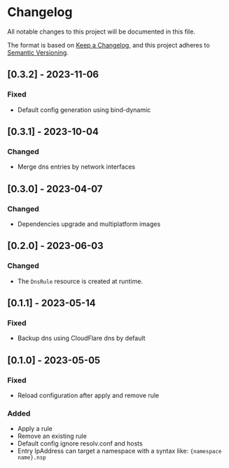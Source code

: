 # Changelog

All notable changes to this project will be documented in this file.

The format is based on [Keep a Changelog](https://keepachangelog.com/en/1.0.0/),
and this project adheres to [Semantic Versioning](https://semver.org/spec/v2.0.0.html).

## [0.3.2] - 2023-11-06

### Fixed

- Default config generation using bind-dynamic

## [0.3.1] - 2023-10-04

### Changed

- Merge dns entries by network interfaces

## [0.3.0] - 2023-04-07

### Changed

- Dependencies upgrade and multiplatform images

## [0.2.0] - 2023-06-03

### Changed

- The `DnsRule` resource is created at runtime.

## [0.1.1] - 2023-05-14

### Fixed

- Backup dns using CloudFlare dns by default

## [0.1.0] - 2023-05-05

### Fixed

- Reload configuration after apply and remove rule

### Added

- Apply a rule
- Remove an existing rule
- Default config ignore resolv.conf and hosts
- Entry IpAddress can target a namespace with a syntax like: `{namespace name}.nsp`
